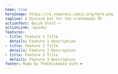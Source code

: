 ```yaml
---
home: true
heroImage: https://v1.vuepress.vuejs.org/hero.png
tagline: A Discord bot for the crackheads 😼
actionText: Quick Start →
actionLink: /guide/
features:
- title: Feature 1 Title
  details: Feature 1 Description
- title: Feature 2 Title
  details: Feature 2 Description
- title: Feature 3 Title
  details: Feature 3 Description
footer: Made by TheChicken14 with ❤️
---
```

